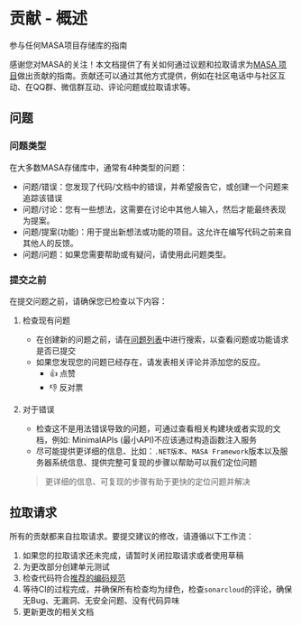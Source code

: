 # 贡献 - 概述

参与任何MASA项目存储库的指南

感谢您对MASA的关注！本文档提供了有关如何通过议题和拉取请求为[MASA 项目](https://github.com/masastack)做出贡献的指南。贡献还可以通过其他方式提供，例如在社区电话中与社区互动、在QQ群、微信群互动、评论问题或拉取请求等。

## 问题

### 问题类型

在大多数MASA存储库中，通常有4种类型的问题：

* 问题/错误：您发现了代码/文档中的错误，并希望报告它，或创建一个问题来追踪该错误
* 问题/讨论：您有一些想法，这需要在讨论中其他人输入，然后才能最终表现为提案。
* 问题/提案(功能)：用于提出新想法或功能的项目。这允许在编写代码之前来自其他人的反馈。
* 问题/问题：如果您需要帮助或有疑问，请使用此问题类型。

### 提交之前

在提交问题之前，请确保您已检查以下内容：

1. 检查现有问题
   * 在创建新的问题之前，请在[问题列表](https://github.com/masastack/MASA.Framework/issues?q=)中进行搜索，以查看问题或功能请求是否已提交
   * 如果您发现您的问题已经存在，请发表相关评论并添加您的反应。
     * 👍 点赞
     * 👎 反对票
2. 对于错误
   * 检查这不是用法错误导致的问题，可通过查看相关构建块或者实现的文档，例如: MinimalAPIs (最小API)不应该通过构造函数注入服务
   * 尽可能提供更详细的信息、比如：`.NET版本`、`MASA Framework`版本以及服务器系统信息、提供完整可复现的步骤以帮助可以我们定位问题

   > 更详细的信息、可复现的步骤有助于更快的定位问题并解决 

## 拉取请求

所有的贡献都来自拉取请求。要提交建议的修改，请遵循以下工作流：

1. 如果您的拉取请求还未完成，请暂时关闭拉取请求或者使用草稿
2. 为更改部分创建单元测试
3. 检查代码符合[推荐的编码规范](/framework/contribution/recommend)
4. 等待CI的过程完成，并确保所有检查均为绿色，检查`sonarcloud`的评论，确保无Bug、无漏洞、无安全问题、没有代码异味 
5. 更新更改的相关文档